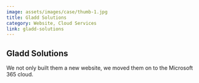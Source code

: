 ```yaml
---
image: assets/images/case/thumb-1.jpg
title: Gladd Solutions
category: Website, Cloud Services
link: gladd-solutions
---
```

## Gladd Solutions

We not only built them a new website, we moved them on to the Microsoft 365 cloud.